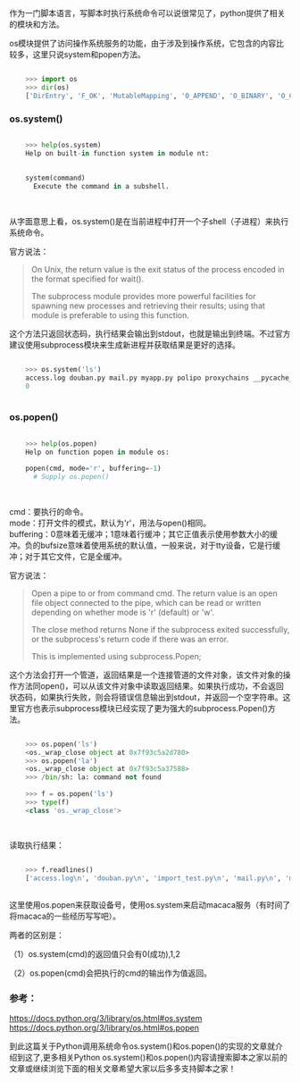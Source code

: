 作为一门脚本语言，写脚本时执行系统命令可以说很常见了，python提供了相关的模块和方法。

os模块提供了访问操作系统服务的功能，由于涉及到操作系统，它包含的内容比较多，这里只说system和popen方法。

```python

    >>> import os
    >>> dir(os)
    ['DirEntry', 'F_OK', 'MutableMapping', 'O_APPEND', 'O_BINARY', 'O_CREAT', 'O_EXCL', 'O_NOINHERIT', 'O_RANDOM', 'O_RDONLY', 'O_RDWR', 'O_SEQUENTIAL', 'O_SHORT_LIVED', 'O_TEMPORARY', 'O_TEXT', 'O_TRUNC', 'O_WRONLY', 'P_DETACH', 'P_NOWAIT', 'P_NOWAITO', 'P_OVERLAY', 'P_WAIT', 'PathLike', 'R_OK', 'SEEK_CUR', 'SEEK_END', 'SEEK_SET', 'TMP_MAX', 'W_OK', 'X_OK', '_Environ', '__all__', '__builtins__', '__cached__', '__doc__', '__file__', '__loader__', '__name__', '__package__', '__spec__', '_execvpe', '_exists', '_exit', '_fspath', '_get_exports_list', '_putenv', '_unsetenv', '_wrap_close', 'abc', 'abort', 'access', 'altsep', 'chdir', 'chmod', 'close', 'closerange', 'cpu_count', 'curdir', 'defpath', 'device_encoding', 'devnull', 'dup', 'dup2', 'environ', 'errno', 'error', 'execl', 'execle', 'execlp', 'execlpe', 'execv', 'execve', 'execvp', 'execvpe', 'extsep', 'fdopen', 'fsdecode', 'fsencode', 'fspath', 'fstat', 'fsync', 'ftruncate', 'get_exec_path', 'get_handle_inheritable', 'get_inheritable', 'get_terminal_size', 'getcwd', 'getcwdb', 'getenv', 'getlogin', 'getpid', 'getppid', 'isatty', 'kill', 'linesep', 'link', 'listdir', 'lseek', 'lstat', 'makedirs', 'mkdir', 'name', 'open', 'pardir', 'path', 'pathsep', 'pipe', 'popen', 'putenv', 'read', 'readlink', 'remove', 'removedirs', 'rename', 'renames', 'replace', 'rmdir', 'scandir', 'sep', 'set_handle_inheritable', 'set_inheritable', 'spawnl', 'spawnle', 'spawnv', 'spawnve', 'st', 'startfile', 'stat', 'stat_float_times', 'stat_result', 'statvfs_result', 'strerror', 'supports_bytes_environ', 'supports_dir_fd', 'supports_effective_ids', 'supports_fd', 'supports_follow_symlinks', 'symlink', 'sys', 'system', 'terminal_size', 'times', 'times_result', 'truncate', 'umask', 'uname_result', 'unlink', 'urandom', 'utime', 'waitpid', 'walk', 'write']
```

###  os.system()  

```python

    >>> help(os.system)
    Help on built-in function system in module nt:
    
     
    system(command)
      Execute the command in a subshell.
    
    
```

从字面意思上看，os.system()是在当前进程中打开一个子shell（子进程）来执行系统命令。

官方说法：

> On Unix, the return value is the exit status of the process encoded in the
> format specified for wait().
>
> The subprocess module provides more powerful facilities for spawning new
> processes and retrieving their results; using that module is preferable to
> using this function.  
>

这个方法只返回状态码，执行结果会输出到stdout，也就是输出到终端。不过官方建议使用subprocess模块来生成新进程并获取结果是更好的选择。

```python

    >>> os.system('ls')
    access.log douban.py mail.py myapp.py polipo proxychains __pycache__  spider.py test.py users.txt
    0
    
```

###  os.popen()  

```python

    >>> help(os.popen)
    Help on function popen in module os:
    
    popen(cmd, mode='r', buffering=-1)
      # Supply os.popen()
    
    
```

cmd：要执行的命令。  
mode：打开文件的模式，默认为'r'，用法与open()相同。  
buffering：0意味着无缓冲；1意味着行缓冲；其它正值表示使用参数大小的缓冲。负的bufsize意味着使用系统的默认值，一般来说，对于tty设备，它是行缓冲；对于其它文件，它是全缓冲。

官方说法：

> Open a pipe to or from command cmd. The return value is an open file object
> connected to the pipe, which can be read or written depending on whether
> mode is 'r' (default) or 'w'.
>
> The close method returns None if the subprocess exited successfully, or the
> subprocess's return code if there was an error.
>
> This is implemented using subprocess.Popen;  
>

这个方法会打开一个管道，返回结果是一个连接管道的文件对象，该文件对象的操作方法同open()，可以从该文件对象中读取返回结果。如果执行成功，不会返回状态码，如果执行失败，则会将错误信息输出到stdout，并返回一个空字符串。这里官方也表示subprocess模块已经实现了更为强大的subprocess.Popen()方法。

```python

    >>> os.popen('ls')
    <os._wrap_close object at 0x7f93c5a2d780>
    >>> os.popen('la')
    <os._wrap_close object at 0x7f93c5a37588>
    >>> /bin/sh: la: command not found
    
    >>> f = os.popen('ls')
    >>> type(f)
    <class 'os._wrap_close'>
    
    
```

读取执行结果：

```python

    >>> f.readlines()
    ['access.log\n', 'douban.py\n', 'import_test.py\n', 'mail.py\n', 'myapp.py\n', 'polipo\n', 'proxychains\n', '__pycache__\n', 'spider.py\n', 'test.py\n', 'users.txt\n']
    
```

这里使用os.popen来获取设备号，使用os.system来启动macaca服务（有时间了将macaca的一些经历写写吧）。

两者的区别是：

（1）os.system(cmd)的返回值只会有0(成功),1,2

（2）os.popen(cmd)会把执行的cmd的输出作为值返回。

###  参考：  

[ https://docs.python.org/3/library/os.html#os.system
](https://docs.python.org/3/library/os.html#os.system)  
[ https://docs.python.org/3/library/os.html#os.popen
](https://docs.python.org/3/library/os.html#os.popen)

到此这篇关于Python调用系统命令os.system()和os.popen()的实现的文章就介绍到这了,更多相关Python
os.system()和os.popen()内容请搜索脚本之家以前的文章或继续浏览下面的相关文章希望大家以后多多支持脚本之家！

